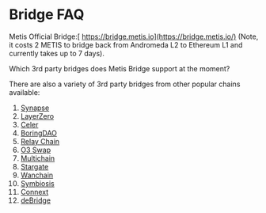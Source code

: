 # Bridge FAQ

Metis Official Bridge:[ https://bridge.metis.io](https://bridge.metis.io/) (Note, it costs 2 METIS to bridge back from Andromeda L2 to Ethereum L1 and currently takes up to 7 days).

Which 3rd party bridges does Metis Bridge support at the moment?

There are also a variety of 3rd party bridges from other popular chains available:

1. [Synapse](https://synapseprotocol.com/landing)
2. [LayerZero](https://layerzero.network/)
3. [Celer](https://cbridge.celer.network/#/transfer)
4. [BoringDAO](https://oportal.boringdao.com/twoway)
5. [Relay Chain](https://app.relaychain.com/#/cross-chain-bridge-transfer)
6. [O3 Swap](https://o3swap.com/bridge)
7. [Multichain](https://app.multichain.org/#/router)
8. [Stargate](https://stargate.finance/transfer)
9. [Wanchain](https://bridge.wanchain.org/#/AssetBridge)
10. [Symbiosis](https://app.symbiosis.finance/swap)
11. [Connext](https://bridge.connext.network/)
12. [deBridge](https://app.debridge.finance/)
